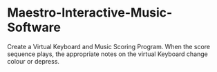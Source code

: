 # Maestro-Interactive-Music-Software
Create a Virtual Keyboard and Music Scoring Program. When the score sequence plays, the appropriate notes on the virtual Keyboard change colour or depress.

